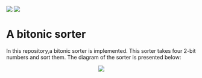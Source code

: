 ![](../../workflows/gds/badge.svg) ![](../../workflows/docs/badge.svg)

#  A bitonic sorter
In this repository,a bitonic sorter is implemented. This sorter takes four 2-bit numbers and sort them. The diagram of the sorter is presented below:
<p align="center">
<img src=![path188](https://github.com/Vasitito/Bitonic_sorter/assets/91189945/8dd81666-e1f3-4907-9035-77bb7794101a)>
</p>


